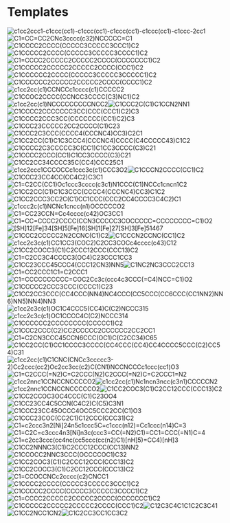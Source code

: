 # Templates

![c1cc2ccc1-c1ccc(cc1)-c1ccc(cc1)-c1ccc(cc1)-c1ccc(cc1)-c1ccc-2cc1](img/e4ebfff8fd4d0ad5a5b04bfd4190a560eae569580bd5b60f40a7c22659e86d7a.svg)![C1=CC=CC2CNc3cccc(c32)NCCCCC=C1](img/6625020409c967f704dc43f0d0b0e094d441227cc9a627b1bbe4afbf9db8a526.svg)![C1CCCC2CCCC(CCCCC3CCCCC3CCC1)C2](img/7f67c67e1c8833aa9317eb7d213c9b6f5afee5ae12dae917e369f1daa61fdd8f.svg)![C1CCCCC2CCCC(CCCCC3CCCCC3CCCC1)C2](img/caaee4330dee4832d8940ab27525ae67dabf541020b518e0115f7944a5740acf.svg)![C1=CCCC2CCCCC2CCCCC2CCCC(CCCCCCC1)C2](img/937d8d8deaeb4190567becc78d5fcb39d7869005083c2d4f88726ed61210fc03.svg)![C1CCCCC2CCCCC2CCCCC2CCCC(CCC1)C2](img/80d643948cf3f0488e7cfb9443b9ee3786ea354e5c2e27de04b9b49335b928f9.svg)![C1CCCCCC2CCCC(CCCCC3CCCCC3CCCCC1)C2](img/ef4cffbdddb5069764d2c81d5f3098f88ed555ce7d27c6c3d81ed2aa5cecedb0.svg)![C1CCCCCC2CCCCC2CCCCC2CCCC(CCCC1)C2](img/9a820049043ffee1148ab5403d57ded16f4860ce337feb11172ded3a72d16a42.svg)![c1cc2cc(c1)CCNCCc1cccc(c1)CCCCC2](img/0c5198784ad7053f971fb543e6d6f77f673fc4f0bed823aa8f62c3e0087483db.svg)![C1CCOC2CCCC(CCNCC3CCCC(C3)NC1)C2](img/f1466e84240dc18ece00e543632345e672074847526fc0e784c61cf090377d5b.svg)![c1cc2cc(c1)NCCCCCCCCCNCC2](img/fb42ff2a7ae15fcebca78730d12950c88acf46dcfc397a6f615eab624d395e39.svg)![C1CCC2C(C1)C1CCN2NN1](img/71a679e107eb9731f6a74db76c610bc6d4545a1596c24c7032a624bf77d2a588.svg)![C1CCCC2CCCCCCC3CC(CCC(CCC1)C2)C3](img/7daf32f9600dc0c4a43fe53c88127382be732cbb670546b513342ee9e115d715.svg)![C1CCCC2CCC3CC(CCCCCCC(CC1)C2)C3](img/c8ed8dadbd76aa5563f0573d51b494d15f6e406b5d629f264752cd401e9d665f.svg)![C1CCC23CCCCC2CC2CCCC(C1)C23](img/408672146517cd3710d194e271285dd5d71249d841e9e87020e3072be165d3f4.svg)![C1CCC2C3CCC(CCCC4(CCCNC4)CC3)C2C1](img/2f1d7dea5450a8f1a3c90e8f117af1b0e897b46f79fcb5dac638a2ea503f763b.svg)![C1CC2CC(C1)C1C3CCC4(CCCNC4)CCCC(C4CCCCC43)C1C2](img/903d0bf92016f509a2a82c5094d18e5f7966c70cd166ae256ea1384f34a180a2.svg)![C1CCCC2C3CCCCC3C(CC1)C1CC3CCCC(C3)C21](img/5b1c17cd59703afb98b89832a6319fb5a03099fcf05f6f8842aedc6df47afc7d.svg)![C1CCCC2CCC(CC1)C1CC3CCCC(C3)C21](img/1919357529abc20629789cdb3bbbb6290eed71883e35d14973aed7e0e7258536.svg)![C1CC2CC34CCCC35C(CC4)CCC25C1](img/02ed58bced600190a6999b1f847ad61bb2bb0933e3c5e5b81291439ef0984d69.svg)![c1cc2ccc1CCCOCCc1ccc3c(c1)CCC3O2](img/3b968e2472003907439acf551a06a9654d498d2005fd885b41c54dbe80747d5f.svg)![C1CCCN2CCCC(CC1)C2](img/48572e62782a0c15a4b431fc38bcddbc00c04f7c57fb1672287ce411598c0198.svg)![C1CCC23CC4CC(CC4C2)C3C1](img/f5450a69b935573b8b82158034a8c3e2168d52f7d5b84dca7fc48c83368e7401.svg)![C1=C2CC(CC1)Oc1ccc3cccc(c3c1)N1CCC(C1)NCCc1cncn1C2](img/7b99bf4503f149bcde184732c8c34261b93235c77784b8680b0c9fbb9720fc6b.svg)![C1CC2CC(C1)C1C3CCC(CCCC4(CCCNC4)CC3)C1C2](img/604645e3b99f12bddf2fe92a43a9a4f313913f2404d81e20a6b158eab67dd871.svg)![C1CC2CCC3CC2C(C1)CC1CCC(CCC2CC4CCCC3C4C2)C1](img/99e8ea6ca5edeeb75da5a08d599b2137f7698973e78c27d2000dcafce2a1235a.svg)![c1ccc2c(c1)NCNc1cncc(n1)OCCCCCO2](img/210338517f283a86c633a6c7d7f361b649bc01614ba5ee4696b7a43c75108437.svg)![C1=CC23CCN=Cc4cccc(c42)OC3CC1](img/0a79fe8bdd0164f5b9eac80272ca035acf4bd3f364f9aa9c38e2a3bc0fd84c7d.svg)![C1=CC=CCCC2CCCC(CCN3CCCCC3COCCCCC=CCCCCCCC=C1)O2](img/76a50d8f686d2fd9f206ffaf209e2b57d45bf320543f14a3326a05a99948fdcb.svg)![[SH]12[Fe]34[SH]5[Fe]16[SH]1[Fe]27[SH]3[Fe]51467](img/3a22fb084c8f325826d819698699b1da65a5dc9144269a42a6dbfd4516328526.svg)![C1CCC2CCCCC2N2CCNC(C1)C2](img/b4d5c8d526c78dccfa516ac5e87f5915d358dea8d7c56391fa618db96ad20f22.svg)![C1CCCN2CCNC(CC1)C2](img/3bf8ef707fc1b5735820c02caa8cde4af01f28a17aef8c4b9475ffd8b144d4d7.svg)![c1cc2c3c(c1)CC1CC3(COC2)C2CC3COCc4cccc(c43)C12](img/281eb09e143a41938d34496d613387ac2fa9d2c2e01dab93de1a2302b60b3464.svg)![C1CC2COCC3(C1)C2CCC12CCC(CCC13)C2](img/cf2d585588edeca65e994c6d167f8e886bd39790c0ed58cfc82955544042e0c0.svg)![C1=C2CC3C4CCCC3(OC4)C23CCC1CC3](img/7b859b3d68fd281ac3450eccd1ba50a00ec5e97ac2d7a89cf7ea8912b11c0000.svg)![C1CC23CCC45CCC4(CCC12CN3)NN5](img/f26456c981940d1d0fc782e0fb162f364e0744383972a7daf4c6b30bde056c88.svg)![C1NC2NC3CCC2CC13](img/36ccc0d713d2589a7ab8c858ad3e3f9d91401893cd11a4f5afbc7144c09f88cd.svg)![C1=CC2CCC1C1=C2CCC1](img/6b388a6e001322c024b0cecd49d9de2ddb10dc85c3affcd979d7287fd8bab2aa.svg)![C1=CCCCCCCCCC=COC2Cc3c(ccc4c3CCC(=C4)NCC=C1)O2](img/5e1e77159b4672644c44b50c99642b60938934d25458a3aa1c0dd4d5f0f2f7ae.svg)![C1CCCCC2CCC3CCC(CCCC1)C23](img/4c12cae12339216b3e4442a79b07fe90fece177e070bc23c1d2b6e4e2d45ed8d.svg)![C1CC2CC3CCC(CC4CCC(NN4)NC4CCC(CC5CCC(CC6CCC(CC1NN2)NN6)NN5)NN4)NN3](img/11e082f01eeb5e3dedd5abc3631590842412e92a511708b54377598cdd9682e4.svg)![c1cc2c3c(c1)OC1C4CCC5(CC4)C(C2)NCCC315](img/f3cd32733035540e913627466c4c466a25f74d6921153103b4b098efdaaf84b3.svg)![c1cc2c3c(c1)OC1CCCC4C(C2)NCCC314](img/7369c8883d08ff90891a13696d1c43c741267c3e80281847135ee76723f60831.svg)![C1CCCCCC2CCCCCCCC(CCCCC1)C2](img/dd2dbfe1292f0acecae60d2653a3f525b5a8497fc8e6d39e960b57e3b56cf2bf.svg)![C1CCC2CCC(C2)CC2CCCCC2CCCCCC2CC2CC1](img/f8c3c9eca812b7bb2c78a53fcd232fcff84ed3db1cfba7748c8d708ca9e247b8.svg)![C1=C2CN3CCC45CCN6CCC(OC1)C(C2CC34)C65](img/cc36dc4719c372400abecf94bd58649118538f00160efe62f02527747a993fd1.svg)![C1CC2CC(C1)CC1CCCC3CCCC(CC4CCC(CC4)CC4CCCC5CCC(C2)CC54)C31](img/6b760d753078dbbc5a7352ee897852d0b21eee97e8ed582a931eda6cca5e02bb.svg)![c1cc2cc(c1)C1CNC(CNCc3ccccc3-2)Cc2ccc(cc2)Oc2cc3cc(c2)C(CN1)NCCNCCCc1ccc(cc1)O3](img/473dc4c4b2cf123ffc394d0ecf893efc63bc560915fbebebccb8eed42ea298ba.svg)![C1=C2CCC(=N2)C=C2CCC(N2)C2CCC(=N2)C=C2CCC1=N2](img/1cf17af0f50709ae94e602c9d3583f91a0c2057ccf1e186011772bd19691a91a.svg)![c1cc2nnc1CCNCCNCCCCO2](img/3b74caaf3d4c266c2efde87f4dfd1d984c3ae2059ee9847f5c03aa832cb5dbd2.svg)![c1cc2cc(c1)Nc1ncn3ncc(c3n1)CCCCCN2](img/c71e347dca039b0596e920ab541d0995ee7a97b5545a864854ac5bbb80cd62e6.svg)![c1cc2nnc1CCNCCNCCCCCO2](img/2f1e0489f97f4cf9ccd299a1ce423722fb4969940596a46c6e9cc89921540060.svg)![C1CC2COC3(C1)C2CC12CCC(CCC13)C2](img/8893937fda745cd557d8fad598ed4f63f4083caa7b6b9f801c0e5a3b9ce31d0c.svg)![C1CC2CCOC3OC4CCC(C1)C23OO4](img/23b03e16700f302d05fa43bb3d9a8269fa3fbdd11c2c3f59f397356bd51dd353.svg)![C1CC23CC4C5CCN(C4C2)C(C5)C3N1](img/c1a60a42bad6fa477ddd51a51b89b4cdf94accb1e0473845d0393397defaa8be.svg)![C1CCC23CC45OCCC4OCC5CCC2CC(C1)O3](img/69477a5eeb3e292097148e0cbb149724649c816d8dbb02fe7a79a84ad4c7f411.svg)![C1CCC23COC(CC2C1)C12CCC(CCC31)C2](img/3d970253dde493e80f2ac1fcaf791c0f34dccb7acde3538ee278beacfd37a817.svg)![C1=c2ccc3n2[Ni]24n5c1ccc5C=c1ccc(n12)=Cc1ccc(n14)C=3](img/e88036a52e22f548468a7a1aae2889732fbd34b7ebe5f151873c9fea62cf181d.svg)![C1=C2C=c3ccc4n3[Ni]n3c(ccc3=CC(=N2)C1)=CC1=CCC(=N1)C=4](img/b3653167dfb19780b45101d1ac34aaf5b77feeb5556ff7e87fe1fef278a04c7a.svg)![C1=c2cc3ccc(cc4nc(cc5ccc(cc(n2)C1)[nH]5)=CC4)[nH]3](img/6d595fbdc172bd047f078fbdd5eae3a727505ade727d285353cd66e075a8f1e8.svg)![C1CC2NNNC3(C1)C2CCC12CCC(CC13)NN2](img/ab5122c99057cc1fc6f88522d0d6f7db1d296c521a108f08426d90e1c35fa1ef.svg)![C1CCOCC2NNC3CCC(OCCCCOC1)C32](img/c6c640705f6cf7046aecf2e05e495bb358ceaa027f7fcacde83bcba17376fafc.svg)![C1CC2COC3(C1)C2CCC12CCC(CCC13)C2](img/d2bda40b45bf4931cf1cc474a06898e3aad46ee17558dff929279b144d17b1da.svg)![C1CC2COCC3(C1)C2CC12CCC(CCC13)C2](img/ecd9ad46c6a08ab2a09c44ec3f6f10ea49264e07311a26afaf9b44a281fec8d7.svg)![C1=CCOCCNCc2cccc(c2)CNCC1](img/c89ed4a8921dc66cd35437db449b2f10ad5f5eb5276e8fc31c4b341f7d44247f.svg)![C1CCCC2CCCC(CCCCC3CCCCC3CCC1)C2](img/a97593531fb8a41976abda224f6d63d6c182d0a5cf3757de98828af7c8ae4c6a.svg)![C1CCCCC2CCCC(CCCCC3CCCCC3CCCC1)C2](img/ed0066aa56203341e6d15298688f3e849541e382469995a3bb615d13fbb8f9c2.svg)![C1=CCCC2CCCCC2CCCCC2CCCC(CCCCCCC1)C2](img/4b2b8b55bc495ff8c5b06258bfe69684024c29d13f64bccec96c746abf1ac46a.svg)![C1CCCCC2CCCCC2CCCCC2CCCC(CCC1)C2](img/35ef5a446e6b301bd344c1ff5eb80abec9133e4820c62fb46cbd38c79a0fdec7.svg)![C12C3C4C1C1C2C3C41](img/3bb33d99dac999fd74260f8c667c7ee1956b9bbd4b037f354e5d338fcbb06ca3.svg)![C1CC2NCC1CN2](img/5a271f60882649c508bea75fa44f7e0423f946ca53d73979cd26d443b4f52100.svg)![C1C2CC3CC1CC3C2](img/522bf41ca5fb7d61b8d35b2ea989c030785de54594f1450989225dac38467c64.svg)